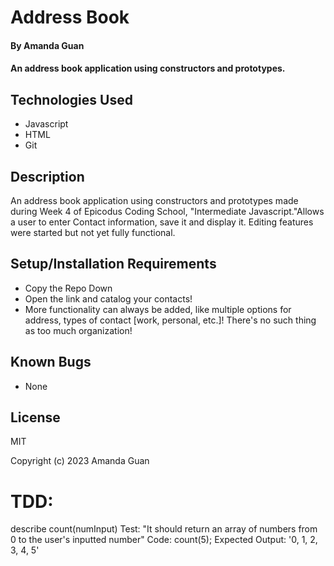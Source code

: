 # Address Book

#### By Amanda Guan

####  An address book application using constructors and prototypes.

## Technologies Used

* Javascript
* HTML
* Git

## Description

 An address book application using constructors and prototypes made during Week 4 of Epicodus Coding School, "Intermediate Javascript."Allows a user to enter Contact information, save it and display it. Editing features were started but not yet fully functional.


## Setup/Installation Requirements

* Copy the Repo Down
* Open the link and catalog your contacts!
* More functionality can always be added, like multiple options for address, types of contact [work, personal, etc.]! There's no such thing as too much organization!

## Known Bugs

* None


## License

MIT

Copyright (c) 2023 Amanda Guan

# TDD:

describe count(numInput)
Test: "It should return an array of numbers from 0 to the user's inputted number"
Code: count(5);
Expected Output: '0, 1, 2, 3, 4, 5' 
